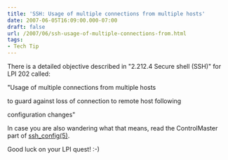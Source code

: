 ```yaml
---
title: 'SSH: Usage of multiple connections from multiple hosts'
date: 2007-06-05T16:09:00.000-07:00
draft: false
url: /2007/06/ssh-usage-of-multiple-connections-from.html
tags: 
- Tech Tip
---
```


There is a detailed objective described in "2.212.4 Secure shell (SSH)" for LPI 202 called:  
  
"Usage of multiple connections from multiple hosts  
  
to guard against loss of connection to remote host following  
  
configuration changes"  
  
In case you are also wandering what that means, read the ControlMaster part of [ssh\_config(5)](http://man-wiki.net/index.php/5:ssh_config).  
  
Good luck on your LPI quest! :-)
